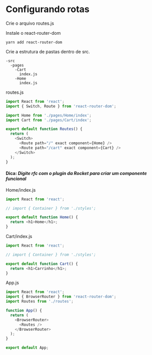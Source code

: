 # Configurando rotas

Crie o arquivo routes.js

Instale o react-router-dom

```
yarn add react-router-dom
```

Crie a estrutura de pastas dentro de src.

    -src
      -pages
        -Cart
          index.js
        -Home
          index.js

routes.js

```js
import React from 'react';
import { Switch, Route } from 'react-router-dom';

import Home from './pages/Home/index';
import Cart from './pages/Cart/index';

export default function Routes() {
  return (
    <Switch>
      <Route path="/" exact component={Home} />
      <Route path="/cart" exact component={Cart} />
    </Switch>
  );
}
```

#### Dica: _Digite rfc com o plugin da Rocket para criar um componente funcional_

Home/index.js

```js
import React from 'react';

// import { Container } from './styles';

export default function Home() {
  return <h1>Home</h1>;
}
```

Cart/index.js

```js
import React from 'react';

// import { Container } from './styles';

export default function Cart() {
  return <h1>Carrinho</h1>;
}
```

App.js

```js
import React from 'react';
import { BrowserRouter } from 'react-router-dom';
import Routes from './routes';

function App() {
  return (
    <BrowserRouter>
      <Routes />
    </BrowserRouter>
  );
}

export default App;
```
